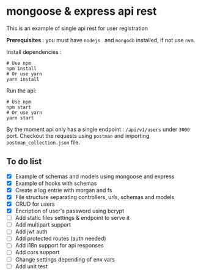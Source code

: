 # mongoose & express api rest

This is an example of single api rest for user registration

__Prerequisites__ : you must have `nodejs ` and `mongodb` installed, if not use `nvm`.

Install dependencies :


```shell
# Use npm
npm install
# Or use yarn
yarn install
```

Run the api:

```shell
# Use npm
npm start
# Or use yarn
yarn start
```

By the moment api only has a single endpoint : `/api/v1/users` under `3000` port.
Checkout the requests using `postman` and importing `postman_collection.json` file.

## To do list

* [x] Example of schemas and models using mongoose and express
* [x] Example of hooks with schemas
* [x] Create a log entrie with morgan and fs
* [x] File structure separating controllers, urls, schemas and models
* [x] CRUD for users
* [x] Encription of user's password using bcrypt
* [ ] Add static files settings & endpoint to serve it
* [ ] Add multipart support
* [ ] Add jwt auth
* [ ] Add protected routes (auth needed)
* [ ] Add i18n support for api responses
* [ ] Add cors support
* [ ] Change settings depending of env vars
* [ ] Add unit test
